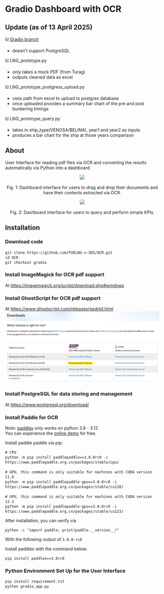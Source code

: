 # Gradio Dashboard with OCR

## Update (as of 13 April 2025)
☑️ [Gradio branch](https://github.com/FUELNG-x-SDS/OCR/tree/gradio)
- doesn't support PostgreSQL

☑️ LNG_prototype.py
- only takes a mock PDF (from Turag)
- outputs cleaned data as excel

☑️ LNG_prototype_postgress_upload.py
- uses path from excel to upload to postgres database
- once uploaded provides a summary bar chart of the pre and post bunkering timings

☑️ LNG_prototype_query.py
- takes in ship_type(VENOSA/BELINA), year1 and year2 as inputs
- produces a bar chart for the ship at those years comparison

## About
User Interface for reading pdf files via OCR and converting the results automatically via Python into a dashboard.

<div style="text-align: center;">
    <img src="readme_assets/report.gif">
    <p>Fig. 1: Dashboard interface for users to drag and drop their documents and have their contents extracted via OCR.</p>
</div>

<div style="text-align: center;">
    <img src="readme_assets/analysis.gif">
    <p>Fig. 2: Dashboard interface for users to query and perform simple KPIs.</p>
</div>

## Installation

### Download code
```shell
git clone https://github.com/FUELNG-x-SDS/OCR.git
cd OCR
git checkout gradio
```

### Install ImageMagick for OCR pdf support
At https://imagemagick.org/script/download.php#windows

### Install GhostScript for OCR pdf support
At https://www.ghostscript.com/releases/gsdnld.html  
<img src="readme_assets/ghostscriptinstallation.png" height=50%></img>

### Install PostgreSQL for data storing and management
At https://www.postgresql.org/download/

### Install Paddle for OCR
Note: [paddlex](https://github.com/PaddlePaddle/PaddleX) only works on python 3.8 - 3.12  
You can experience the [online demo](https://aistudio.baidu.com/community/app/91661/webUI) for free.  

Install paddle paddle via pip:
```shell
# CPU
python -m pip install paddlepaddle==3.0.0rc0 -i https://www.paddlepaddle.org.cn/packages/stable/cpu/

# GPU, this command is only suitable for machines with CUDA version 11.8
python -m pip install paddlepaddle-gpu==3.0.0rc0 -i https://www.paddlepaddle.org.cn/packages/stable/cu118/

# GPU, this command is only suitable for machines with CUDA version 12.3
python -m pip install paddlepaddle-gpu==3.0.0rc0 -i https://www.paddlepaddle.org.cn/packages/stable/cu123/
```

After installation, you can verify via
```shell
python -c "import paddle; print(paddle.__version__)"
```
With the following output of `3.0.0-rc0`  

Install paddlex with the command below:
```shell
pip install paddlex==3.0rc0
```

### Python Environment Set Up for the User Interface
```shell
pip install requirement.txt
python gradio_app.py
```
